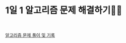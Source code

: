 # 1일 1 알고리즘 문제 해결하기👨‍💻

<br>

[알고리즘 문제 풀이 및 기록](https://yinq.tistory.com/category/%F0%9F%91%A8%E2%80%8D%F0%9F%92%BB%20Algorithm)






